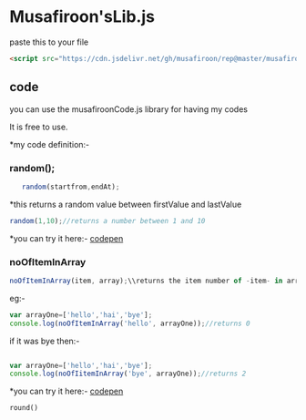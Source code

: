 # Musafiroon'sLib.js

paste this to your file

```html
<script src="https://cdn.jsdelivr.net/gh/musafiroon/rep@master/musafiroon'sLib.js"/>
```

## code

you can use the musafiroonCode.js library for having my codes

It is free to use.

*my code definition:-

### random();
```javascript
   random(startfrom,endAt);
   ```
*this returns a random value between firstValue and lastValue 

```javascript
random(1,10);//returns a number between 1 and 10
```
  *you can try it here:- [codepen](https://codepen.io/musafiroon/pen/ZEeNQYj)

### noOfItemInArray
```javascript
noOfItemInArray(item, array);\\returns the item number of -item- in array
```
eg:-
```javascript
var arrayOne=['hello','hai','bye'];
console.log(noOfItemInArray('hello', arrayOne));//returns 0
```

if it was bye then:-
```javascript

var arrayOne=['hello','hai','bye'];
console.log(noOfIitemInArray('bye', arrayOne));//returns 2
```
  *you can try it here:- [codepen]()
```
round()
```



